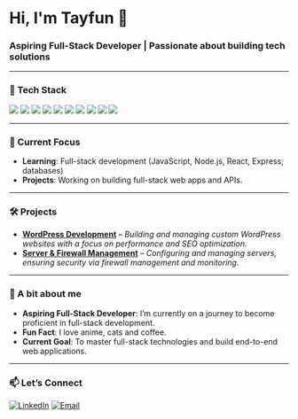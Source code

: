 # Hi, I'm Tayfun 👋

### Aspiring Full-Stack Developer | Passionate about building tech solutions

---

### 🔧 Tech Stack

<p align="left">
  <img src="https://img.shields.io/badge/JavaScript-F7DF1E?style=for-the-badge&logo=javascript&logoColor=black" />
  <img src="https://img.shields.io/badge/Node.js-339933?style=for-the-badge&logo=nodedotjs&logoColor=white" />
  <img src="https://img.shields.io/badge/React-61DAFB?style=for-the-badge&logo=react&logoColor=black" />
  <img src="https://img.shields.io/badge/HTML-3776AB?style=for-the-badge&logo=python&logoColor=white" />
    <img src="https://img.shields.io/badge/CSS-3776AB?style=for-the-badge&logo=python&logoColor=white" />
  <img src="https://img.shields.io/badge/Express.js-000000?style=for-the-badge&logo=express&logoColor=white" />
  <img src="https://img.shields.io/badge/MySQL-4479A1?style=for-the-badge&logo=mysql&logoColor=white" />
  <img src="https://img.shields.io/badge/MongoDB-47A248?style=for-the-badge&logo=mongodb&logoColor=white" />
  <img src="https://img.shields.io/badge/Docker-2496ED?style=for-the-badge&logo=docker&logoColor=white" />
  <img src="https://img.shields.io/badge/Linux-FCC624?style=for-the-badge&logo=linux&logoColor=black" />
</p>

---

### 🚀 Current Focus

- **Learning**: Full-stack development (JavaScript, Node.js, React, Express, databases)
- **Projects**: Working on building full-stack web apps and APIs.

---

### 🛠 Projects

- **[WordPress Development](#)** – _Building and managing custom WordPress websites with a focus on performance and SEO optimization._
- **[Server & Firewall Management](#)** – _Configuring and managing servers, ensuring security via firewall management and monitoring._

---

### 🌱 A bit about me

- **Aspiring Full-Stack Developer**: I’m currently on a journey to become proficient in full-stack development.
- **Fun Fact**: I love anime, cats and coffee.
- **Current Goal**: To master full-stack technologies and build end-to-end web applications.

---

### 📫 Let’s Connect

[![LinkedIn](https://img.shields.io/badge/LinkedIn-0077B5?style=for-the-badge&logo=linkedin&logoColor=white)](https://www.linkedin.com/in/tayfun-/) 
[![Email](https://img.shields.io/badge/Email-D14836?style=for-the-badge&logo=gmail&logoColor=white)](mailto:i@tayfun.tr)

